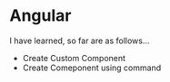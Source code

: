 # Angular

I have learned, so far are as follows...

- Create Custom Component 
- Create Comeponent using command 